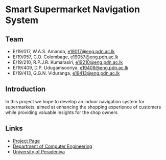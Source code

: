 

# Smart Supermarket Navigation System


## Team
-  E/19/017, W.A.S. Amanda, [e19017@eng.pdn.ac.lk](mailto:e19017@eng.pdn.ac.lk)
-  E/19/057, C.O. Colombage, [e19057@eng.pdn.ac.lk](mailto:e19057@eng.pdn.ac.lk)
-  E/19/210, R.P.J.R. Kumarasiri, [e19210@eng.pdn.ac.lk](mailto:e19210@eng.pdn.ac.lk)
-  E/19/409, D.P. Udugamsooriya, [e19409@eng.pdn.ac.lk](mailto:e19409@eng.pdn.ac.lk)
-  E/19/413, G.G.N. Viduranga, [e19413@eng.pdn.ac.lk](mailto:e19413@eng.pdn.ac.lk)

## Introduction

In this project we hope to develop an indoor navigation system for supermarkets, 
aimed at enhancing the shopping experience of customers while providing valuable insights for the shop 
owners

## Links

- [Project Page](https://cepdnaclk.github.io/e19-3yp-smart-supermarket-navigation-system/)
- [Department of Computer Engineering](http://www.ce.pdn.ac.lk/)
- [University of Peradeniya](https://eng.pdn.ac.lk/)